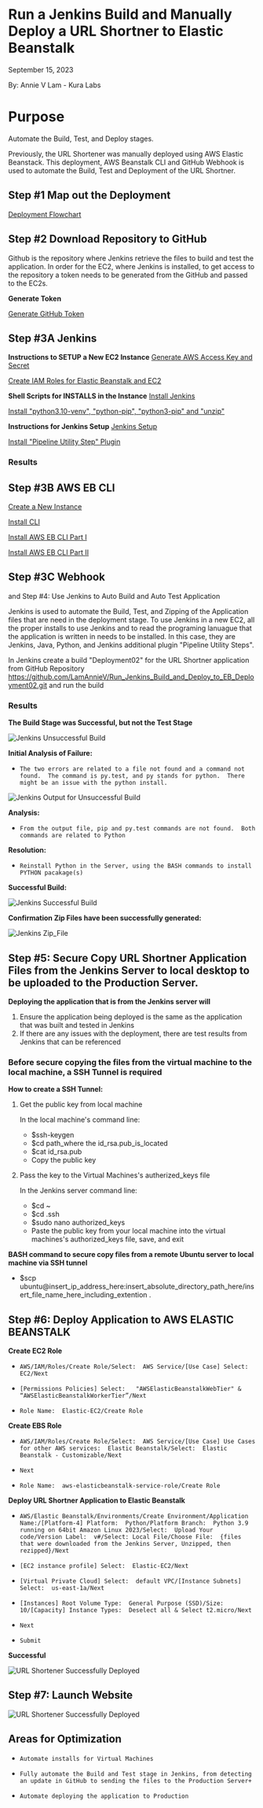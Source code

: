 # Run a Jenkins Build and Manually Deploy a URL Shortner to Elastic Beanstalk

September 15, 2023

By:  Annie V Lam - Kura Labs

# Purpose

Automate the Build, Test, and Deploy stages.

Previously, the URL Shortener was manually deployed using AWS Elastic Beanstack.  This deployment, AWS Beanstalk CLI and GitHub Webhook is used to automate the Build, Test and Deployment of the URL Shortner.

## Step #1 Map out the Deployment

[Deployment Flowchart](Images/Deployment_Pipeline.png)

## Step #2 Download Repository to GitHub

Github is the repository where Jenkins retrieve the files to build and test the application.  In order for the EC2, where Jenkins is installed, to get access to the repository a token needs to be generated from the GitHub and passed to the EC2s.

**Generate Token**

[Generate GitHub Token](https://github.com/LamAnnieV/Setup_AWS/blob/main/Generate_AWS_CLI_Credentials.md)

## Step #3A Jenkins
**Instructions to SETUP a New EC2 Instance**
[Generate AWS Access Key and Secret](https://github.com/LamAnnieV/Setup_AWS/blob/main/Generate_AWS_CLI_Credentials.md)

[Create IAM Roles for Elastic Beanstalk and EC2](https://github.com/LamAnnieV/Setup_AWS/blob/main/Create_AWS_IAM_Roles.md)

**Shell Scripts for INSTALLS in the Instance**
[Install Jenkins](https://github.com/LamAnnieV/Setup_AWS/blob/main/Create_AWS_IAM_Roles.md)

[Install "python3.10-venv", "python-pip", "python3-pip" and "unzip"](https://github.com/LamAnnieV/Setup_AWS/blob/main/Create_AWS_IAM_Roles.md)

**Instructions for Jenkins Setup**
[Jenkins Setup](https://github.com/LamAnnieV/Setup_AWS/blob/main/Create_AWS_IAM_Roles.md)

[Install "Pipeline Utility Step" Plugin](https://github.com/LamAnnieV/Setup_AWS/blob/main/Create_AWS_IAM_Roles.md)

### Results

## Step #3B AWS EB CLI
[Create a New Instance](https://github.com/LamAnnieV/Setup_AWS/blob/main/Generate_AWS_CLI_Credentials.md)

[Install CLI](https://github.com/LamAnnieV/Setup_AWS/blob/main/Create_AWS_IAM_Roles.md)

[Install AWS EB CLI Part I](https://github.com/LamAnnieV/Setup_AWS/blob/main/Create_AWS_IAM_Roles.md)

[Install AWS EB CLI Part II](https://github.com/LamAnnieV/Setup_AWS/blob/main/Create_AWS_IAM_Roles.md)



## Step #3C Webhook


and Step #4:  Use Jenkins to Auto Build and Auto Test Application

Jenkins is used to automate the Build, Test, and Zipping of the Application files that are need in the deployment stage.  To use Jenkins in a new EC2, all the proper installs to use Jenkins and to read the programing lanuague that the application is written in needs to be installed. In this case, they are Jenkins, Java, Python, and Jenkins additional plugin "Pipeline Utility Steps".

In Jenkins create a build "Deployment02" for the URL Shortner application from GitHub Repository https://github.com/LamAnnieV/Run_Jenkins_Build_and_Deploy_to_EB_Deployment02.git and run the build







### Results

****The Build Stage was Successful, but not the Test Stage****

![Jenkins Unsuccessful Build](Images/Jenkins_Unsuccessful.png)

**Initial Analysis of Failure:**

-     The two errors are related to a file not found and a command not found.  The command is py.test, and py stands for python.  There might be an issue with the python install.

![Jenkins Output for Unsuccessful Build](Images/Jenkins_Output_Issues.png)

**Analysis:**
-     From the output file, pip and py.test commands are not found.  Both commands are related to Python

**Resolution:**

-     Reinstall Python in the Server, using the BASH commands to install PYTHON pacakage(s)

****Successful Build:****

![Jenkins Successful Build](Images/Jenkins_Success.png)

****Confirmation Zip Files have been successfully generated:****

![Jenkins Zip_File](Images/Jenkins_Confirmation_of_Zip_File.png)


## Step #5:  Secure Copy URL Shortner Application Files from the Jenkins Server to local desktop to be uploaded to the Production Server.  

****Deploying the application that is from the Jenkins server will****
1.  Ensure the application being deployed is the same as the application that was built and tested in Jenkins
2.  If there are any issues with the deployment, there are test results from Jenkins that can be referenced

### Before secure copying the files from the virtual machine to the local machine, a SSH Tunnel is required

**How to create a SSH Tunnel:**

1.  Get the public key from local machine
   
     In the local machine's command line:
    
     -   $ssh-keygen
     -   $cd path_where the id_rsa.pub_is_located
     -   $cat id_rsa.pub
     -    Copy the public key
  
2.  Pass the key to the Virtual Machines's autherized_keys file

     In the Jenkins server command line:

     -   $cd ~
     -   $cd .ssh
     -   $sudo nano authorized_keys
     -    Paste the public key from your local machine into the virtual machines's authorized_keys file, save, and exit

**BASH command to secure copy files from a remote Ubuntu server to local machine via SSH tunnel** 

-   $scp ubuntu@insert_ip_address_here:insert_absolute_directory_path_here/insert_file_name_here_including_extention .
   

## Step #6:  Deploy Application to AWS ELASTIC BEANSTALK

**Create EC2 Role**

-     AWS/IAM/Roles/Create Role/Select:  AWS Service/[Use Case] Select:  EC2/Next
-     [Permissions Policies] Select:   "AWSElasticBeanstalkWebTier" & “AWSElasticBeanstalkWorkerTier”/Next
-     Role Name:  Elastic-EC2/Create Role

**Create EBS Role**

-     AWS/IAM/Roles/Create Role/Select:  AWS Service/[Use Case] Use Cases for other AWS services:  Elastic Beanstalk/Select:  Elastic Beanstalk - Customizable/Next
-     Next
-     Role Name:  aws-elasticbeanstalk-service-role/Create Role

**Deploy URL Shortner Application to Elastic Beanstalk**

-     AWS/Elastic Beanstalk/Environments/Create Environment/Application Name:/[Platform-4] Platform:  Python/Platform Branch:  Python 3.9 running on 64bit Amazon Linux 2023/Select:  Upload Your code/Version Label:  v#/Select: Local File/Choose File:  {files that were downloaded from the Jenkins Server, Unzipped, then rezipped}/Next
-     [EC2 instance profile] Select:  Elastic-EC2/Next
-     [Virtual Private Cloud] Select:  default VPC/[Instance Subnets] Select:  us-east-1a/Next
-     [Instances] Root Volume Type:  General Purpose (SSD)/Size:  10/[Capacity] Instance Types:  Deselect all & Select t2.micro/Next
-     Next
-     Submit
  
**Successful**

![URL Shortener Successfully Deployed](Images/EBS_Results.png)
 
## Step #7:  Launch Website

![URL Shortener Successfully Deployed](Images/URL_Shortner.png)
            
## Areas for Optimization
-     Automate installs for Virtual Machines
-     Fully automate the Build and Test stage in Jenkins, from detecting an update in GitHub to sending the files to the Production Server+
-     Automate deploying the application to Production
  

  
